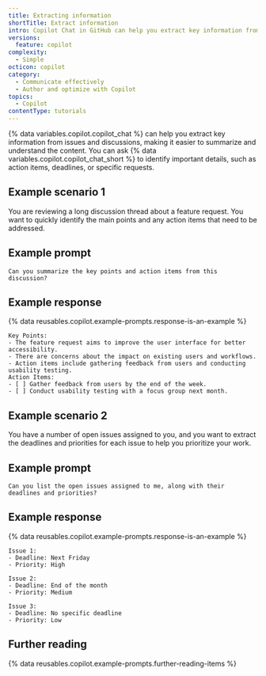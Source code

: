 ```yaml
---
title: Extracting information
shortTitle: Extract information
intro: Copilot Chat in GitHub can help you extract key information from issues and discussions.
versions:
  feature: copilot
complexity:
  - Simple
octicon: copilot
category:
  - Communicate effectively
  - Author and optimize with Copilot
topics:
  - Copilot
contentType: tutorials
---
```


{% data variables.copilot.copilot_chat %} can help you extract key information from issues and discussions, making it easier to summarize and understand the content. You can ask {% data variables.copilot.copilot_chat_short %} to identify important details, such as action items, deadlines, or specific requests.

## Example scenario 1

You are reviewing a long discussion thread about a feature request. You want to quickly identify the main points and any action items that need to be addressed.

## Example prompt

```copilot copy
Can you summarize the key points and action items from this discussion?
```

## Example response

{% data reusables.copilot.example-prompts.response-is-an-example %}

````text
Key Points:
- The feature request aims to improve the user interface for better accessibility.
- There are concerns about the impact on existing users and workflows.
- Action items include gathering feedback from users and conducting usability testing.
Action Items:
- [ ] Gather feedback from users by the end of the week.
- [ ] Conduct usability testing with a focus group next month.
````

## Example scenario 2

You have a number of open issues assigned to you, and you want to extract the deadlines and priorities for each issue to help you prioritize your work.

## Example prompt

```copilot copy prompt
Can you list the open issues assigned to me, along with their deadlines and priorities?
```

## Example response

{% data reusables.copilot.example-prompts.response-is-an-example %}

````text
Issue 1:
- Deadline: Next Friday
- Priority: High

Issue 2:
- Deadline: End of the month
- Priority: Medium

Issue 3:
- Deadline: No specific deadline
- Priority: Low
````

## Further reading

{% data reusables.copilot.example-prompts.further-reading-items %}
